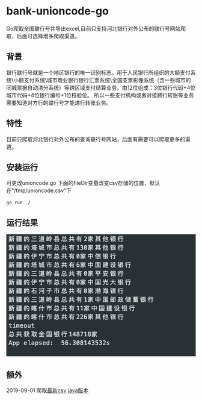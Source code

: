# bank-unioncode-go
Go爬取全国联行号并导出excel,目前只支持河北银行对外公布的联行号网站爬取，后面可选择增多爬取渠道。

## 背景
银行联行号就是一个地区银行的唯一识别标志。用于人民银行所组织的大额支付系统\小额支付系统\城市商业银行银行汇票系统\全国支票影像系统（含一些城市的同城票据自动清分系统）等跨区域支付结算业务。由12位组成：3位银行代码+4位城市代码+4位银行编号+1位校验位。
  所以一些支付机构或者对接跨行转账等业务需要知道对方行的联行号才能进行转账业务。
## 特性
目前只爬取河北银行对外公布的查询联行号网站，后面有需要可以爬取更多的渠道。
## 安装运行
可更改unioncode.go 下面的fileDir变量改变csv存储的位置，默认在"/tmp/unioncode.csv"下
```
go run ./
```
## 运行结果
![avatar](run-result.png)
## 额外
2019-09-01 爬取<a href="">最新csv</a>
<a href="https://github.com/jetman13/bankCode">java版本</a>
